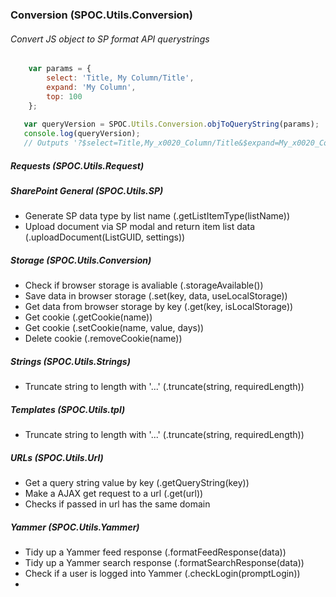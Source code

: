 ### Conversion (SPOC.Utils.Conversion)
###### Convert JS object to SP format API querystrings
```javascript
    var params = {
        select: 'Title, My Column/Title',
        expand: 'My Column',
        top: 100
    };
   
   var queryVersion = SPOC.Utils.Conversion.objToQueryString(params);
   console.log(queryVersion);
   // Outputs '?$select=Title,My_x0020_Column/Title&$expand=My_x0020_Column&$top=100';
```

##### Requests (SPOC.Utils.Request)


##### SharePoint General (SPOC.Utils.SP)
 - Generate SP data type by list name (.getListItemType(listName))
 - Upload document via SP modal and return item list data (.uploadDocument(ListGUID, settings))

##### Storage (SPOC.Utils.Conversion)
 - Check if browser storage is avaliable (.storageAvailable())
 - Save data in browser storage (.set(key, data, useLocalStorage))
 - Get data from browser storage by key (.get(key, isLocalStorage))
 - Get cookie (.getCookie(name))
 - Get cookie (.setCookie(name, value, days))
 - Delete cookie (.removeCookie(name))

##### Strings (SPOC.Utils.Strings)
 - Truncate string to length with '...' (.truncate(string, requiredLength))
 
##### Templates (SPOC.Utils.tpl)
 - Truncate string to length with '...' (.truncate(string, requiredLength))

##### URLs (SPOC.Utils.Url)
 - Get a query string value by key (.getQueryString(key))
 - Make a AJAX get request to a url (.get(url))
 - Checks if passed in url has the same domain

##### Yammer (SPOC.Utils.Yammer)
 - Tidy up a Yammer feed response (.formatFeedResponse(data))
 - Tidy up a Yammer search response (.formatSearchResponse(data))
 - Check if a user is logged into Yammer (.checkLogin(promptLogin))
 - 